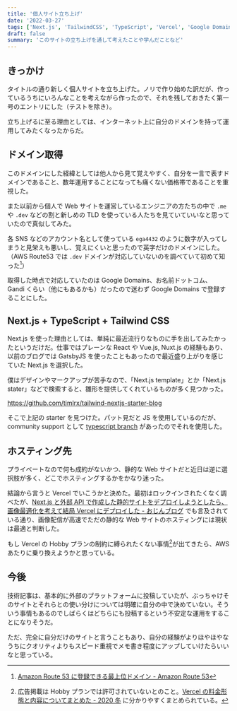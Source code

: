 ```yaml
---
title: '個人サイト立ち上げ'
date: '2022-03-27'
tags: ['Next.js', 'TailwindCSS', 'TypeScript', 'Vercel', 'Google Domains']
draft: false
summary: 'このサイトの立ち上げを通して考えたことや学んだことなど'
---
```


## きっかけ

タイトルの通り新しく個人サイトを立ち上げた。ノリで作り始めた訳だが、作っているうちにいろんなことを考えながら作ったので、それを残しておきたく第一号のエントリにした（テストを除き）。

立ち上げるに至る理由としては、インターネット上に自分のドメインを持って運用してみたくなったからだ。

## ドメイン取得

このドメインにした経緯としては他人から見て覚えやすく、自分を一言で表すドメインであること、数年運用することになっても痛くない価格帯であることを重視した。

また以前から個人で Web サイトを運営しているエンジニアの方たちの中で `.me` や `.dev` などの割と新しめの TLD を使っている人たちを見ていていいなと思っていたので真似してみた。

各 SNS などのアカウント名として使っている `ega4432` のように数字が入ってしまうと見栄えも悪いし、覚えにくいと思ったので英字だけのドメインにした。（AWS Route53 では `.dev` ドメインが対応していないのを調べていて初めて知った[^1]）

取得した時点で対応していたのは Google Domains、お名前ドットコム、 Gandi くらい（他にもあるかも）だったので迷わず Google Domains で登録することにした。

## Next.js + TypeScript + Tailwind CSS

Next.js を使った理由としては、単純に最近流行りなものに手を出してみたかったというだけだ。仕事ではプレーンな React や Vue.js, Nuxt.js の経験もあり、以前のブログでは GatsbyJS を使ったこともあったので最近盛り上がりを感じていた Next.js を選択した。

僕はデザインやマークアップが苦手なので、「Next.js template」とか「Next.js stater」などで検索すると、雛形を提供してくれているものが多く見つかった。

https://github.com/timlrx/tailwind-nextjs-starter-blog

そこで上記の starter を見つけた。パット見だと JS を使用しているのだが、community support として [typescript branch](https://github.com/timlrx/tailwind-nextjs-starter-blog/tree/typescript) があったのでそれを使用した。

## ホスティング先

プライベートなので何も成約がないかつ、静的な Web サイトだと近日は逆に選択肢が多く、どこでホスティングするかをかなり迷った。

結論から言うと Vercel でいこうかと決めた。最初はロックインされたくなく調べたが、[Next\.js と外部 API で作成した静的サイトをデプロイしようとしたら、画像最適化を考えて結局 Vercel にデプロイした \- おじんブログ](https://mr-ozin.hatenablog.jp/entry/2021/10/15/005554) でも言及されている通り、画像配信が高速でただの静的な Web サイトのホスティングには現状は最適と判断した。

もし Vercel の Hobby プランの制約に縛られたくない事情[^2]が出てきたら、AWS あたりに乗り換えようかと思っている。

## 今後

技術記事は、基本的に外部のプラットフォームに投稿していたが、ぶっちゃけそのサイトとそれらとの使い分けについては明確に自分の中で決めていない。そういう事情もあるのでしばらくはどちらにも投稿するという不安定な運用をすることになりそうだ。

ただ、完全に自分だけのサイトと言うこともあり、自分の経験がよりほやほやなうちにクオリティよりもスピード重視でメモ書き程度にアップしていけたらいいなと思っている。

[^1]: [Amazon Route 53 に登録できる最上位ドメイン \- Amazon Route 53](https://docs.aws.amazon.com/ja_jp/Route53/latest/DeveloperGuide/registrar-tld-list.html)
[^2]: 広告掲載は Hobby プランでは許可されていないとのこと。[Vercel の料金形態と内容についてまとめた \- 2020 冬](https://zenn.dev/lollipop_onl/articles/eoz-vercel-pricing-2020) に分かりやすくまとめられている。
